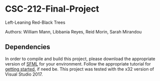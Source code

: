 # CSC-212-Final-Project
Left-Leaning Red-Black Trees

Authors: William Mann, Libbania Reyes, Reid Morin, Sarah Mirandou

## Dependencies
In order to compile and build this project, please download the appropriate version of [SFML](https://www.sfml-dev.org/download/sfml/2.5.1/) for your environment. Follow the appropriate tutorial for [getting started](https://www.sfml-dev.org/tutorials/2.5/), if need be. This project was tested with the x32 version of Visual Studio 2017.